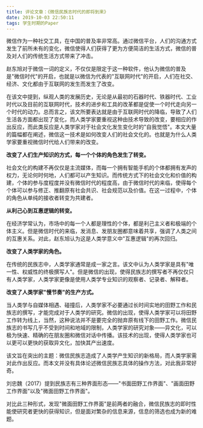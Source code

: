 ```yaml
---
title: 评论文章：《微信民族志时代的即将到来》
date: 2019-10-03 22:50:11
tags: 学生时期的Paper
---
```


微信作为一种社交工具，在中国的普及率非常高。通过微信平台，人们的沟通方式发生了前所未有的变化，微信使得人们获得了更为方便简洁的生活方式，微信的普及对人们的传统生活方式带来了冲击。

赵东旭对于微信一词的定义，不仅仅是限定于这一种软件，他认为微信的普及是&quot;微信时代&quot;的开启，也就是以微信为代表的&quot;互联网时代&quot;的开启，人们在社交、经济、文化都由于互联网的发生而发生了改变。

在该文中提到，纵观人类的发展历史，无论是从最初的石器时代、铁器时代、工业时代以及目前的互联网时代，技术的进步和工具的改革都是促使一个时代走向另一个时代的动力。总而言之，该文所要表达就是由于互联网时代的降临，导致了人们生活各方面都出现了变化，而人类学家要重视这种由技术导致的改变，要相应的作出反应，而此类反应是人类学家对于社会文化发生变化时的&quot;自我觉悟&quot;。本文大量的篇幅都在阐述，微信这一技术是如何改变人们的社会文化的。也就是为什么人类学家要重视微信时代给人们带来的改变。

**改变了人们生产知识的方式，每一个个体的角色发生了转变。**

社会文化的构建不再仅仅是主流媒体，而每一个拥有智能手机的个体都拥有发声的权力，无论何时何地，人们都可以产生知识。而传统方式下的社会文化和价值的构建，个体的参与度程度并没有微信时代的程度高，由于微信时代的来临，使得每个个体可以参与修正、推翻原有社会共识、社会规范以及价值。在这一过程中，个体的角色从单纯的接收者转变为共建者。

**从利己心到互惠逻辑的转变。**

在经济学常认为，市场中的每一个人都是理性的个体，都是利己主义者和极端的个体主义。但是微信时代的来临，发消息、发朋友圈都意味着共享，强调了人类之间的互惠关系。对此，赵东旭认为这是人类学意义中&quot;互惠逻辑&quot;的再次回归。

**改变了人类学家的角色。**

在传统的民族志中，人类学家通常是成一家之言。该文中认为人类学家是具有&quot;唯一性、权威性的终极撰写人&quot;。但是微信的出现，使得民族志的撰写者不再仅仅只有人类学家，人类学家更像是使用人类学专业知识的观察者、记录者、解释者。

**改变了人类学家&quot;慢节奏&quot;的生产方式。**

当人类学与自媒体相遇、碰撞后，人类学家不必要通过长时间实地的田野工作和民族志的撰写，才能完成对于人类学的研究。微信的出现，使得人类学家可以将田野工作转为线上，当然，这种说法并不是要完全的抛弃原有线下的田野工作。微信民族志的书写几乎不受到时间和地域的限制，人类学家的研究对象——异文化，可以极为快速、精确的在朋友圈和微信对话中传播。该技术的出现，使得人类学家也可以更可以更快的获取异文化，加快其产出速度。

该文旨在突出的主题：微信民族志造成了人类学产生知识的新格局，而人类学家需对此作出反应。而本文并没有具体论述微信民族志具体的操作方法，对此我非常好奇。

刘忠魏（2017）提到民族志有三种界面形态——&quot;书面田野工作界面&quot;、&quot;画面田野工作界面&quot;以及&quot;微面田野工作界面&quot;。

对比此三种形式，发现&quot;微面田野工作界面&quot;是前两者的融合，微信民族志的即时性能使研究者更快的获得知识，但是面对繁杂的信息来源，信息的筛选也成为新的难题。